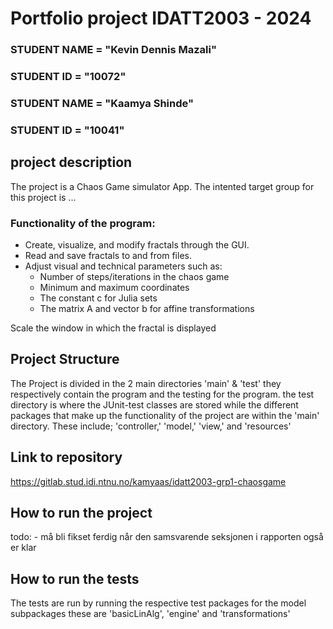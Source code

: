 # Portfolio project IDATT2003 - 2024

### STUDENT NAME = "Kevin Dennis Mazali"  
### STUDENT ID = "10072"

### STUDENT NAME = "Kaamya Shinde"
### STUDENT ID = "10041"

## project description

The project is a Chaos Game simulator App. 
The intented target group for this project is ...

### Functionality of the program:
- Create, visualize, and modify fractals through the GUI.
- Read and save fractals to and from files.
- Adjust visual and technical parameters such as:
   - Number of steps/iterations in the chaos game
   - Minimum and maximum coordinates
   - The constant c for Julia sets
   - The matrix A and vector b for affine transformations

Scale the window in which the fractal is displayed

## Project Structure

The Project is divided in the 2 main directories 'main' & 'test' they respectively contain the program and the testing for the program.
the test directory is where the JUnit-test classes are stored while the different packages that make up the functionality of the project
are within the 'main' directory. These include; 'controller,' 'model,' 'view,' and 'resources'

## Link to repository
https://gitlab.stud.idi.ntnu.no/kamyaas/idatt2003-grp1-chaosgame


## How to run the project

todo: - må bli fikset ferdig når den samsvarende seksjonen i rapporten også er klar

## How to run the tests
The tests are run by running the respective test packages for the model subpackages
these are 'basicLinAlg', 'engine' and 'transformations'

